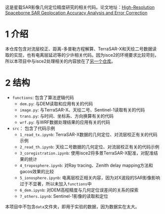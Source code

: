 这是星载SAR影像几何定位精度研究的相关代码。论文地址：[High-Resolution Spaceborne SAR Geolocation Accuracy Analysis and Error Correction](https://www.mdpi.com/2072-4292/16/22/4210)

# 1 介绍

本仓库包含对流层校正、距离-多普勒方程解算、TerraSAR-X和天绘二号数据读取的实现，也有电离层延迟等的少许相关代码。因为isce2的环境要求比较苛刻，所以本项目中与isce2处理相关的内容放在了[另一个仓库](https://github.com/SakuraLaurel/ISCE-usage)。

# 2 结构

- `functions`: 包含了算法逻辑代码
  - `dem.py`: 与DEM读取和应用有关的代码
  - `image.py`: 与TerraSAR-X、天绘二号、Sentinel-1读取有关的代码
  - `trans.py`: 与时间、坐标系、方向换算有关的代码
  - `wrf.py`: 与WRF数据处理结果的应用有关的代码
- `src`： 包含了代码示例
  - `1_read_tx.ipynb`: TerraSAR-X数据的几何定位、对流层校正有关的代码示例
  - `2_read_th.ipynb`: 天绘二号数据的几何定位、对流层校正有关的代码示例
  - `3_coregistration.ipynb`: 使用isce2将多景TerraSAR-X配准，对配准结果的统计
  - `4_troposphere.ipynb`: 对Ray tracing、Zenith delay mapping方法和gacos效果的比较
  - `5_ionosphere.ipynb`: 电离层校正相关内容，因为对X波段的SAR影像影响过于不显著，所以未加入`functions`中
  - `6_dem.ipynb`: 对DEM高程精度与几何定位误差间的关系的探索
  - `7_others.ipynb`: Sentinel-1影像的读取和定位

本项目中不包含`data`文件夹，即用于实验的数据，因为数据实在太大。